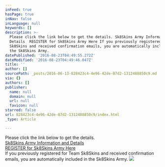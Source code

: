 ```yaml
---
inFeed: true
hasPage: true
inNav: false
inLanguage: null
keywords: []
description: >-
  Please click the link below to get the details. Sk8Skins Army Information and
  Details  REGISTER for Sk8Skins Army Here If you previously registered for Team
  Sk8Skins and received confirmation emails, you are automatically included in
  the Sk8Skins Army.
datePublished: '2016-08-23T04:49:55.272Z'
dateModified: '2016-08-23T04:49:46.047Z'
title: ''
author: []
sourcePath: _posts/2016-06-13-828423c4-4e96-42de-87d2-1312488850c9.md
via: {}
authors: []
publisher:
  name: null
  domain: null
  url: null
  favicon: null
starred: false
url: 828423c4-4e96-42de-87d2-1312488850c9/index.html
_type: Article

---
```

Please click the link below to get the details.  
[Sk8Skins Army Information and Details][0]  
[REGISTER for Sk8Skins Army Here][1]  
If you previously registered for Team Sk8Skins and received confirmation emails, you are automatically included in the Sk8Skins Army.
![](https://the-grid-user-content.s3-us-west-2.amazonaws.com/55c57329-b342-4409-9007-33c349584669.jpg)

[0]: https://dl.dropboxusercontent.com/u/24230477/Sk8Skins%20Army.pdf
[1]: http://Goo.gl/cTfLFp
